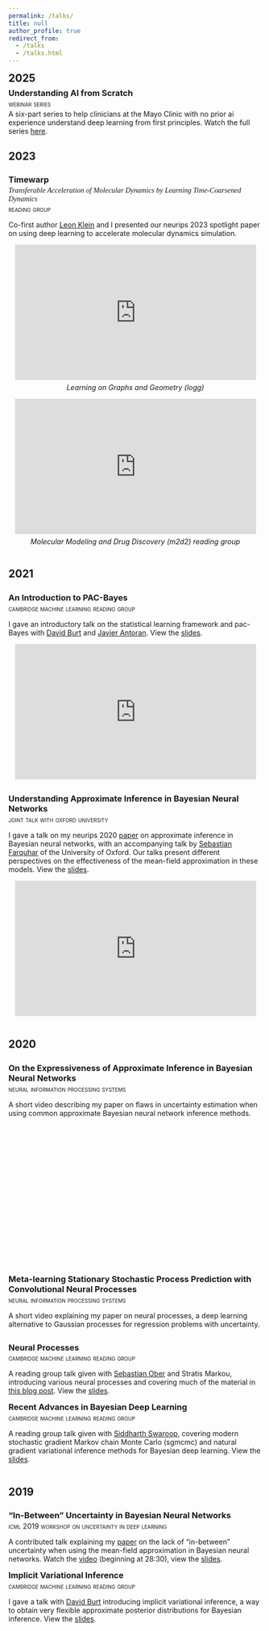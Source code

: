 ```yaml
---
permalink: /talks/
title: null
author_profile: true
redirect_from:
  - /talks
  - /talks.html
---
```


<style>
  .page__title {
    display: none;
  }
</style>


<div style="display:flex; align-items:flex-start; gap:1.2em; margin-bottom:0.5em;">
    <h2 style="margin:0;">2025</h2>
</div>

<div style="display:flex; align-items:flex-start; gap:1.2em; margin-bottom:0.2em;">
    <h3 style="margin:0;">
      Understanding AI from Scratch
    </h3>
</div>

<div style="font-variant: small-caps; margin-bottom: 0.2em;">
  webinar series
</div>

<p style="margin: 0;">
A six-part series to help clinicians at the Mayo Clinic with no prior <span class="small-caps">ai</span> experience understand deep learning from first principles. Watch the full series <a href="/ai-from-scratch/">here</a>. 
</p>





<div style="display:flex; align-items:flex-start; gap:1.2em; margin-bottom:0.5em;">
    <h2>2023</h2>
</div>

<div style="display:flex; align-items:flex-start; gap:1.2em; margin-bottom:0.2em;">
    <h3 style="margin:0;">
      Timewarp 
    </h3>
</div>

<div style="font-family: Jost; font-size: 0.9rem; font-style: italic; font-weight: 500; margin-bottom: 0.2em;">
  Transferable Acceleration of Molecular Dynamics by Learning Time-Coarsened Dynamics
</div>

<div style="font-variant: small-caps; margin-bottom: 0.2em;">
  reading group 
</div>

Co-first author [Leon Klein](https://www.mi.fu-berlin.de/en/math/groups/ai4s/staff/klein/index.html) and I presented our <span class="small-caps">n</span>eur<span class="small-caps">ips</span> 2023 spotlight paper on using deep learning to accelerate molecular dynamics simulation.


<div style="width: 95%; margin: 0 auto; text-align: center;">
  <div style="aspect-ratio: 16 / 9;">
    <iframe 
      src="https://www.youtube.com/embed/4rtT-hE9Xqo?si=tfpzjzFw9n-gbMp_"
      title="YouTube video player"
      style="width: 100%; height: 100%; border: none;"
      allow="accelerometer; autoplay; clipboard-write; encrypted-media; gyroscope; picture-in-picture; web-share"
      referrerpolicy="strict-origin-when-cross-origin"
      allowfullscreen>
    </iframe>
  </div>
  <div style="font-style: italic; margin-top: 0.4em;">
    Learning on Graphs and Geometry (<span class="small-caps">l</span>o<span class="small-caps">gg</span>)
  </div>
</div>

<div style="margin-bottom: 1em;"></div>

<div style="width: 95%; margin: 0 auto; text-align: center; margin-bottom: 1em;">
  <div style="aspect-ratio: 16 / 9;">
    <iframe 
      src="https://www.youtube.com/embed/fD_1V5HgGTQ"
      title="YouTube video player"
      style="width: 100%; height: 100%; border: none;"
      allow="accelerometer; autoplay; clipboard-write; encrypted-media; gyroscope; picture-in-picture; web-share"
      referrerpolicy="strict-origin-when-cross-origin"
      allowfullscreen>
    </iframe>
  </div>
  <div style="font-style: italic; margin-top: 0.4em;">
    Molecular Modeling and Drug Discovery (<span class="small-caps">m</span>2<span class="small-caps">d</span>2) reading group
  </div>
</div>




<div style="display:flex; align-items:flex-start; gap:1.2em; margin-bottom:0.5em;">
    <h2>2021</h2>
</div>

<div style="display:flex; align-items:flex-start; gap:1.2em; margin-bottom:0.2em;">
    <h3 style="margin:0;">
      An Introduction to PAC-Bayes
    </h3>
</div>

<div style="font-variant: small-caps; margin-bottom: 0.2em;">
  cambridge machine learning reading group
</div>

I gave an introductory talk on the statistical learning framework and <span class="small-caps">pac</span>-Bayes with [David Burt](https://davidrburt.github.io/) and [Javier Antoran](https://javierantoran.github.io/about/). View the [slides](../files/pac_bayes_reading_group.pdf).

<div style="width: 95%; margin: 0 auto; text-align: center; margin-bottom: 1em;">
  <div style="aspect-ratio: 16 / 9;">
    <iframe 
      src="https://www.youtube.com/embed/t5GBuBD0ibc"
      title="YouTube video player"
      style="width: 100%; height: 100%; border: none;"
      allow="accelerometer; autoplay; clipboard-write; encrypted-media; gyroscope; picture-in-picture; web-share"
      referrerpolicy="strict-origin-when-cross-origin"
      allowfullscreen>
    </iframe>
  </div>
</div>

<div style="margin-bottom: 2em;"></div>


<div style="display:flex; align-items:flex-start; gap:1.2em; margin-bottom:0.2em;">
    <h3 style="margin:0;">
      Understanding Approximate Inference in Bayesian Neural Networks
    </h3>
</div>

<div style="font-variant: small-caps; margin-bottom: 0.2em;">
  joint talk with oxford university 
</div>

I gave a talk on my <span class="small-caps">n</span>eur<span class="small-caps">ips</span> 2020 [paper](https://arxiv.org/abs/1909.00719) on approximate inference in Bayesian neural networks, with an accompanying talk by [Sebastian Farquhar](https://sebastianfarquhar.com/) of the University of Oxford. Our talks present different perspectives on the effectiveness of the mean-field approximation in these models. View the [slides](../files/BNNs_talk.pdf). 

<div style="width: 95%; margin: 0 auto; text-align: center; margin-bottom: 1em;">
  <div style="aspect-ratio: 16 / 9;">
    <iframe 
      src="https://www.youtube.com/embed/BJTkLxSQrHI"
      title="YouTube video player"
      style="width: 100%; height: 100%; border: none;"
      allow="accelerometer; autoplay; clipboard-write; encrypted-media; gyroscope; picture-in-picture; web-share"
      referrerpolicy="strict-origin-when-cross-origin"
      allowfullscreen>
    </iframe>
  </div>
</div>




<div style="display:flex; align-items:flex-start; gap:1.2em; margin-bottom:0.5em;">
    <h2>2020</h2>
</div>

<div style="display:flex; align-items:flex-start; gap:1.2em; margin-bottom:0.2em;">
    <h3 style="margin:0;">
      On the Expressiveness of Approximate Inference in Bayesian Neural Networks
    </h3>
</div>

<div style="font-variant: small-caps; margin-bottom: 0.2em;">
  neural information processing systems
</div>

A short video describing my paper on flaws in uncertainty estimation when using common approximate Bayesian neural network inference methods.
<!-- [SlidesLive link](https://slideslive.com/38937338/on-the-expressiveness-of-approximate-inference-in-bayesian-neural-networks?ref=speaker-44972-latest). -->

<div style="width: 95%; margin: 0 auto; text-align: center; margin-bottom: 1em;">
  <div id="presentation-embed-38937338" style="width: 100%; aspect-ratio: 16 / 9;"></div>

  <script src="https://slideslive.com/embed_presentation.js"></script>
  <script>
    embed = new SlidesLiveEmbed("presentation-embed-38937338", {
      presentationId: "38937338",
      autoPlay: false,
      verticalEnabled: true,
    });
  </script>
</div>

<div style="margin-bottom: 2em;"></div>


<div style="display:flex; align-items:flex-start; gap:1.2em; margin-bottom:0.2em;">
    <h3 style="margin:0;">
      Meta-learning Stationary Stochastic Process Prediction with Convolutional Neural Processes
    </h3>
</div>

<div style="font-variant: small-caps; margin-bottom: 0.2em;">
  neural information processing systems
</div>

A short video explaining my paper on neural processes, a deep learning alternative to Gaussian processes for regression problems with uncertainty.
<!-- [SlidesLive link](https://slideslive.com/38937329/metalearning-stationary-stochastic-process-prediction-with-convolutional-neural-processes?ref=speaker-44972-latest). -->
<div id="presentation-embed-38937329"></div>
<script src="https://slideslive.com/embed_presentation.js"></script>
<script>
  embed = new SlidesLiveEmbed("presentation-embed-38937329", {
    presentationId: "38937329",
    autoPlay: false,
    verticalEnabled: true,
  });
</script>

<div style="margin-bottom: 2em;"></div>

<div style="display:flex; align-items:flex-start; gap:1.2em; margin-bottom:0.2em;">
    <h3 style="margin:0;">
      Neural Processes
    </h3>
</div>

<div style="font-variant: small-caps; margin-bottom: 0.2em;">
  cambridge machine learning reading group
</div>

A reading group talk given with [Sebastian Ober](https://twitter.com/sebastian_ober?lang=en) and Stratis Markou, introducing various neural processes and covering much of the material in [this blog post](https://yanndubs.github.io/Neural-Process-Family/text/Intro.html). View the [slides](../files/nps_reading_group.pdf).

<div style="display:flex; align-items:flex-start; gap:1.2em; margin-bottom:0.2em;">
    <h3 style="margin:0;">
      Recent Advances in Bayesian Deep Learning
    </h3>
</div>

<div style="font-variant: small-caps; margin-bottom: 0.2em;">
  cambridge machine learning reading group
</div>

A reading group talk given with [Siddharth Swaroop](https://siddharthswaroop.github.io/), covering modern stochastic gradient Markov chain Monte Carlo (<span class="small-caps">sgmcmc</span>) and natural gradient variational inference methods for Bayesian deep learning. View the [slides](../files/Recent_Advances_in_Bayesian_Deep_Learning.pdf).




<div style="display:flex; align-items:flex-start; gap:1.2em; margin-bottom:0.5em;">
    <h2>2019</h2>
</div>

<div style="display: flex; align-items: flex-start; gap: 1.2em; margin-bottom: 0.2em;">
  <h3 style="margin: 0;">
    <span style="display: inline-block; margin-left: -0.4t5em;">“</span>In-Between” Uncertainty in Bayesian Neural Networks
  </h3>
</div>

<div style="font-variant: small-caps; margin-bottom: 0.2em;">
  icml 2019 workshop on uncertainty in deep learning
</div>

A contributed talk explaining my [paper](https://arxiv.org/abs/1906.11537) on the lack of “in-between” uncertainty when using the mean-field approximation in Bayesian neural networks.
Watch the [video](https://www.facebook.com/icml.imls/videos/320132412242165/?t=1720) (beginning at 28:30), view the [slides](../files/ICML_2019_Workshop_Presentation.pdf).

<div style="display:flex; align-items:flex-start; gap:1.2em; margin-bottom:0.2em;">
    <h3 style="margin:0;">
      Implicit Variational Inference
    </h3>
</div>

<div style="font-variant: small-caps; margin-bottom: 0.2em;">
  cambridge machine learning reading group
</div>

I gave a talk with [David Burt](https://davidrburt.github.io/) introducing implicit variational inference, a way to obtain very flexible approximate posterior distributions for Bayesian inference. View the [slides](../files/Implicit_Inference_RG_notes.pdf).
